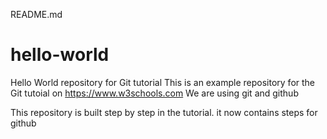 README.md
# hello-world
Hello World repository for Git tutorial
This is an example repository for the Git tutoial on https://www.w3schools.com
We are using git and github

This repository is built step by step in the tutorial.
it now contains steps for github
